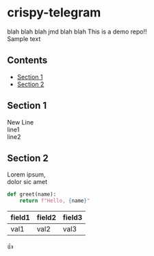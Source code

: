 # crispy-telegram
blah blah blah jmd blah blah 
This is a demo repo!!  
Sample text
## Contents
* [Section 1](#section-1)
* [Section 2](#section-2)
## Section 1
New Line  
line1  
line2  
## Section 2
Lorem ipsum,  
dolor sic amet
```python
def greet(name):
	return f"Hello, {name}"
```
| field1 | field2 | field3 |
|--------|--------|--------|
| val1 | val2 | val3 |

:+1:
